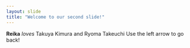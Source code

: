 ```yaml
---
layout: slide
title: "Welcome to our second slide!"
---
```

**Reika** *loves* Takuya Kimura and Ryoma Takeuchi
Use the left arrow to go back!
